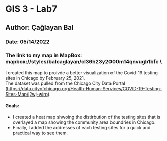 # GIS 3 - Lab7
## Author: Çağlayan Bal
### Date: 05/14/2022
### The link to my map in MapBox: mapbox://styles/balcaglayan/cl36h23y2000m14qnvugb1bfc \
I created this map to proivde a better visualization of the Covid-19 testing sites in Chicago by February 25, 2021.\
The dataset was pulled from the Chicago City Data Portal (https://data.cityofchicago.org/Health-Human-Services/COVID-19-Testing-Sites-Map/j2wj-wjrp). 
#### Goals:
- I created a heat map shwoing the distirbution of the testing sites that is overlayed a map showing the community area boundries in Chicago. 
- Finally, I added the addresses of each testing sites for a quick and practical way to see them.

